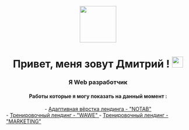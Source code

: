 <div id="header" align="center">
  <img src="https://media.giphy.com/media/M9gbBd9nbDrOTu1Mqx/giphy.gif" width="100"/>
</div>
<h1 align="center"> Привет, меня зовут Дмитрий ! <img src="https://media.giphy.com/media/hvRJCLFzcasrR4ia7z/giphy.gif" width="30px"/></h1>
<h3 align="center"> Я Web разработчик </h3>
<h4 align="center"> Работы которые я могу показать на данный момент : </h4>
<div align="center"> - <a href="https://orlov-dmitri.github.io/PurrWeb/"> Адаптивная вёрстка лендинга - "NOTAB" </a> </div>
- <a href="https://orlov-dmitri.github.io/Wawe-layout/"> Тренировочный лендинг  - "WAWE" </a>
- <a href="https://orlov-dmitri.github.io/MarketingLend/"> Тренировочный лендинг  - "MARKETING" </a>

